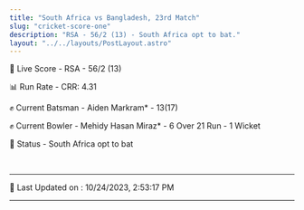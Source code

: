 ```yaml
---
title: "South Africa vs Bangladesh, 23rd Match"
slug: "cricket-score-one"
description: "RSA - 56/2 (13) - South Africa opt to bat."
layout: "../../layouts/PostLayout.astro"
---
```


🔴 Live Score - RSA - 56/2 (13)  

📊 Run Rate - CRR: 4.31  

✊ Current Batsman - Aiden Markram* - 13(17)  

✊ Current Bowler - Mehidy Hasan Miraz* - 6 Over 21 Run - 1 Wicket  

📑 Status - South Africa opt to bat

<br />

***

📝 Last Updated on : 10/24/2023, 2:53:17 PM

***

